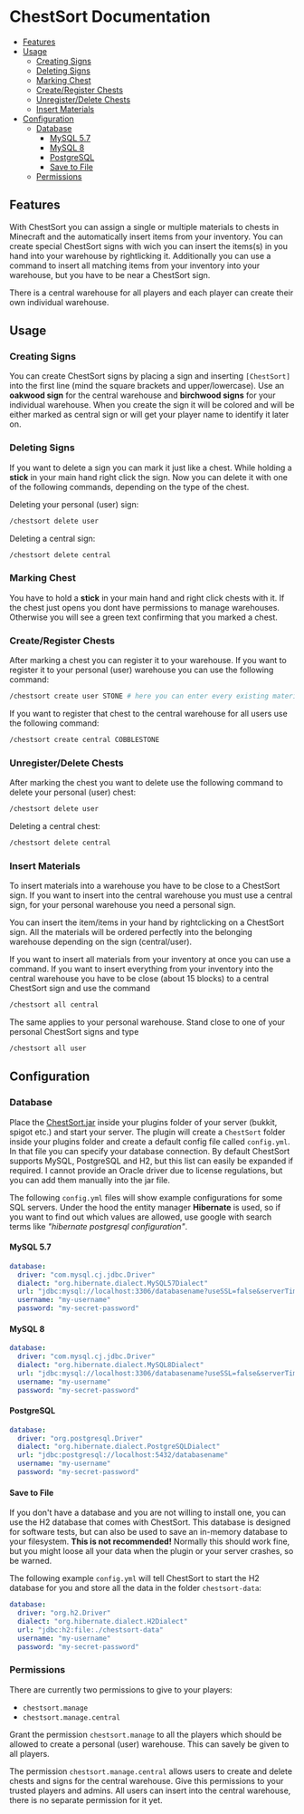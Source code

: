 # ChestSort Documentation

- [Features](#features)
- [Usage](#usage)
  - [Creating Signs](#creating-signs)
  - [Deleting Signs](#deleting-signs)
  - [Marking Chest](#marking-chest)
  - [Create/Register Chests](#create-register-chests)
  - [Unregister/Delete Chests](#unregister-delete-chests)
  - [Insert Materials](#insert-materials)
- [Configuration](#configuration)
  - [Database](#database)
    - [MySQL 5.7](#mysql-57)
    - [MySQL 8](#mysql-8)
    - [PostgreSQL](#postgresql)
    - [Save to File](#save-to-file)
  - [Permissions](#permissions)

## Features

With ChestSort you can assign a single or multiple materials to chests in Minecraft and the automatically insert items from your inventory. You can create special ChestSort signs with wich you can insert the items(s) in you hand into your warehouse by rightlicking it. Additionally you can use a command to insert all matching items from your inventory into your warehouse, but you have to be near a ChestSort sign.

There is a central warehouse for all players and each player can create their own individual warehouse.

## Usage

### Creating Signs

You can create ChestSort signs by placing a sign and inserting `[ChestSort]` into the first line (mind the square brackets and upper/lowercase).
Use an **oakwood sign** for the central warehouse and **birchwood signs** for your individual warehouse.
When you create the sign it will be colored and will be either marked as central sign or will get your player name to identify it later on.

### Deleting Signs

If you want to delete a sign you can mark it just like a chest. While holding a **stick** in your main hand right click the sign. Now you can delete it with one of the following commands, depending on the type of the chest.

Deleting your personal (user) sign:

```bash
/chestsort delete user
```

Deleting a central sign:

```bash
/chestsort delete central
```

### Marking Chest

You have to hold a **stick** in your main hand and right click chests with it. If the chest just opens you dont have permissions to manage warehouses. Otherwise you will see a green text confirming that you marked a chest.

### Create/Register Chests

After marking a chest you can register it to your warehouse. If you want to register it to your personal (user) warehouse you can use the following command:

```bash
/chestsort create user STONE # here you can enter every existing material
```

If you want to register that chest to the central warehouse for all users use the following command:

```bash
/chestsort create central COBBLESTONE
```

### Unregister/Delete Chests

After marking the chest you want to delete use the following command to delete your personal (user) chest:

```bash
/chestsort delete user
```

Deleting a central chest:

```bash
/chestsort delete central
```

### Insert Materials

To insert materials into a warehouse you have to be close to a ChestSort sign. If you want to insert into the central warehouse you must use a central sign, for your personal warehouse you need a personal sign.

You can insert the item/items in your hand by rightclicking on a ChestSort sign. All the materials will be ordered perfectly into the belonging warehouse depending on the sign (central/user).

If you want to insert all materials from your inventory at once you can use a command. If you want to insert everything from your inventory into the central warehouse you have to be close (about 15 blocks) to a central ChestSort sign and use the command

```bash
/chestsort all central
```

The same applies to your personal warehouse. Stand close to one of your personal ChestSort signs and type

```bash
/chestsort all user
```

## Configuration

### Database

Place the [ChestSort.jar](https://jenkins.gmasil.de/job/gmasil/job/ChestSort/job/master/lastSuccessfulBuild/artifact/target/ChestSort.jar) inside your plugins folder of your server (bukkit, spigot etc.) and start your server. The plugin will create a `ChestSort` folder inside your plugins folder and create a default config file called `config.yml`. In that file you can specify your database connection. By default ChestSort supports MySQL, PostgreSQL and H2, but this list can easily be expanded if required. I cannot provide an Oracle driver due to license regulations, but you can add them manually into the jar file.

The following `config.yml` files will show example configurations for some SQL servers. Under the hood the entity manager **Hibernate** is used, so if you want to find out which values are allowed, use google with search terms like _"hibernate postgresql configuration"_.

#### MySQL 5.7

```yml
database:
  driver: "com.mysql.cj.jdbc.Driver"
  dialect: "org.hibernate.dialect.MySQL57Dialect"
  url: "jdbc:mysql://localhost:3306/databasename?useSSL=false&serverTimezone=UTC"
  username: "my-username"
  password: "my-secret-password"
```

#### MySQL 8

```yml
database:
  driver: "com.mysql.cj.jdbc.Driver"
  dialect: "org.hibernate.dialect.MySQL8Dialect"
  url: "jdbc:mysql://localhost:3306/databasename?useSSL=false&serverTimezone=UTC"
  username: "my-username"
  password: "my-secret-password"
```

#### PostgreSQL

```yml
database:
  driver: "org.postgresql.Driver"
  dialect: "org.hibernate.dialect.PostgreSQLDialect"
  url: "jdbc:postgresql://localhost:5432/databasename"
  username: "my-username"
  password: "my-secret-password"
```

#### Save to File

If you don't have a database and you are not willing to install one, you can use the H2 database that comes with ChestSort. This database is designed for software tests, but can also be used to save an in-memory database to your filesystem. **This is not recommended!** Normally this should work fine, but you might loose all your data when the plugin or your server crashes, so be warned.

The following example `config.yml` will tell ChestSort to start the H2 database for you and store all the data in the folder `chestsort-data`:

```yml
database:
  driver: "org.h2.Driver"
  dialect: "org.hibernate.dialect.H2Dialect"
  url: "jdbc:h2:file:./chestsort-data"
  username: "my-username"
  password: "my-secret-password"
```

### Permissions

There are currently two permissions to give to your players:

- `chestsort.manage`
- `chestsort.manage.central`

Grant the permission `chestsort.manage` to all the players which should be allowed to create a personal (user) warehouse. This can savely be given to all players.

The permission `chestsort.manage.central` allows users to create and delete chests and signs for the central warehouse. Give this permissions to your trusted players and admins. All users can insert into the central warehouse, there is no separate permission for it yet.
